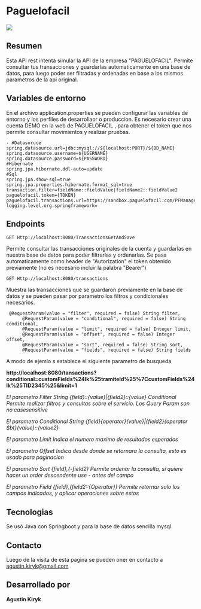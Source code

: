 # Paguelofacil
![](https://assets.paguelofacil.com/images/logos-svg/paguelofacil.svg)

## Resumen
Esta API rest intenta simular la API de la empresa "PAGUELOFACIL". Permite consultar tus transacciones y guardarlas automaticamente en una base de datos, para luego poder ser filtradas y ordenadas en base a los mismos parametros de la api original.
## Variables de entorno
En el archivo application.properties se pueden configurar las variables de entorno y los perfiles de desarrollaor o produccion.
Es necesario crear una cuenta DEMO en la web de PAGUELOFACIL , para obtener el token que nos permite consultar movimientos y realizar pruebas.

```
- #Datasoruce
spring.datasource.url=jdbc:mysql://${localhost:PORT}/${BD_NAME}
spring.datasource.username=${USERNAME}
spring.datasource.password=${PASSWORD}
#Hibernate
spring.jpa.hibernate.ddl-auto=update
#Sql
spring.jpa.show-sql=true
spring.jpa.properties.hibernate.format_sql=true
transaction.filter=fieldName::fieldValue|fieldName2::fieldValue2
paguelofacil.token={TOKEN}
paguelofacil.transactions.url=https://sandbox.paguelofacil.com/PFManagementServices/api/v1/MerchantTransactions
logging.level.org.springframework=

```
## Endpoints
```
GET Http://localhost:8080/TransactionsGetAndSave
```
Permite consultar las transacciones originales de la cuenta y guardarlas en nuestra base de datos para poder filtrarlas y ordenarlas.
Se pasa automaticamente como header de "Autorization" el token obtenido previamente (no es necesario incluir la palabra "Bearer")

```
GET Http://localhost:8080/transactions 
```
Muestra las transacciones que se guardaron previamente en la base de datos y se pueden pasar por parametro los filtros y condicionales necesarios.
```
 @RequestParam(value = "filter", required = false) String filter,
      @RequestParam(value = "conditional", required = false) String conditional,
      @RequestParam(value = "limit", required = false) Integer limit,
      @RequestParam(value = "offset", required = false) Integer offset,
      @RequestParam(value = "sort", required = false) String sort,
      @RequestParam(value = "fields", required = false) String fields
```
A modo de ejemlo s establece el siguiente parametro de busqueda 

 **http://localhost:8080/tansactions?conditional=customFields%24lk%25tramiteId%25%7CcustomFields%24lk%25TID2345%25&limit=1**
 
 _El parametro Filter String	{field}::{value}|{field2}::{value} Conditional	Permite realizar filtros y consultas sobre el servicio. Los Query Param son no casesensitive_
 
 _El parametro Conditional String		{field}{operator}{value}|{field2}{operator $bt}{value}::{value2}_
 
 _El parametro Limit Indica el numero maximo de resultados esperados_
 
 _El parametro Offset Indica desde donde se retornara la consulta, esto es usado para paginacion_
 
 _El parametro Sort {field},{-field2} Permite ordenar la consulta, si quiere hacer un order descendente use - antes del campo_
 
 _El parametro Field {field},{field2::{Operator}} Permite retornar solo los campos indicados, y aplicar operaciones sobre estos_
 
 ## Tecnologias
 Se usó Java con Springboot y para la base de datos sencilla mysql.
 
 ## Contacto
 Luego de la visita de esta pagina se pueden oner en contacto a agustin.kiryk@gmail.com
 
 ## Desarrollado por
 **Agustin Kiryk**

